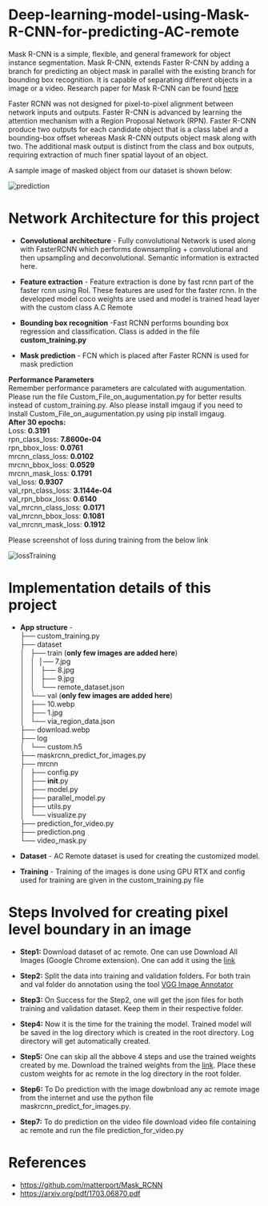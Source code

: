 # Deep-learning-model-using-Mask-R-CNN-for-predicting-AC-remote
Mask R-CNN is a simple, flexible, and general framework for object instance segmentation. Mask R-CNN, extends Faster R-CNN by adding a branch for predicting an object mask in parallel with the existing branch for bounding box recognition. It is capable of separating different objects in a image or a video. Research paper for Mask R-CNN can be found    [here](https://arxiv.org/pdf/1703.06870.pdf)

Faster RCNN was not designed for pixel-to-pixel alignment between network inputs and outputs. Faster R-CNN is advanced by learning the attention mechanism with a Region Proposal Network (RPN). Faster R-CNN produce two outputs for each candidate object that is a class label and a bounding-box offset whereas Mask R-CNN outputs object mask along with two. The additional mask output is distinct from the class and box outputs, requiring extraction of much finer spatial layout of an object.

A sample image of masked object from our dataset is shown below:

![prediction](https://user-images.githubusercontent.com/39157936/91271109-4ca23c00-e797-11ea-8f4b-85ed8cc2ece9.png)  

# Network Architecture for this project

* **Convolutional architecture** -  Fully convolutional Network is used along with FasterRCNN which performs downsampling + convolutional and then upsampling and deconvolutional. Semantic information is extracted here.

* **Feature extraction** - Feature extraction is done by fast rcnn part of the faster rcnn using RoI. These features are used for the faster rcnn. In the developed model coco weights are used and model is trained head layer with the custom class A.C Remote 

* **Bounding box recognition** -Fast RCNN performs bounding box regression and classification. Class is added in the file **custom_training.py**  

* **Mask prediction** - FCN which is placed after Faster RCNN is used for mask prediction   

**Performance Parameters**  
Remember performance parameters are calculated with augumentation. Please run the file Custom_File_on_augumentation.py for better results instead of custom_training.py. Also please install imgaug if you need to install Custom_File_on_augumentation.py using pip install imgaug.   
**After 30 epochs:**  
Loss: **0.3191**  
rpn_class_loss: **7.8600e-04**  
rpn_bbox_loss: **0.0761**  
mrcnn_class_loss: **0.0102**  
mrcnn_bbox_loss: **0.0529**  
mrcnn_mask_loss: **0.1791**  
val_loss: **0.9307**  
val_rpn_class_loss: **3.1144e-04**  
val_rpn_bbox_loss: **0.6140**  
val_mrcnn_class_loss: **0.0171**  
val_mrcnn_bbox_loss: **0.1081**  
val_mrcnn_mask_loss: **0.1912**  

Please screenshot of loss during training from the below link   

![lossTraining](https://user-images.githubusercontent.com/39157936/91633993-6d25fc80-ea0a-11ea-8c2f-9b0252ca00a6.png)

# Implementation details of this project

* **App structure** -     
├── custom_training.py  
├── dataset  
│   ├── train (**only few images are added here**)  
│   │   │── 7.jpg  
│   │   ├── 8.jpg  
│   │   ├── 9.jpg  
│   │   └── remote_dataset.json  
│   └── val (**only few images are added here**)  
│       ├── 10.webp  
│       ├── 1.jpg  
│       └── via_region_data.json  
├── download.webp  
├── log  
│   └── custom.h5  
├── maskrcnn_predict_for_images.py  
├── mrcnn  
│   ├── config.py  
│   ├── __init__.py  
│   ├── model.py  
│   ├── parallel_model.py  
│   ├── utils.py  
│   └── visualize.py  
├── prediction_for_video.py  
├── prediction.png  
└── video_mask.py  

* **Dataset** - AC Remote dataset is used for creating the customized model. 

* **Training** - Training of the images is done using GPU RTX and config used for training are given in the custom_training.py file


# Steps Involved for creating pixel level boundary in an image  

* **Step1:** Download dataset of ac remote. One can use Download All Images (Google Chrome extension). One can add it using the [link](https://chrome.google.com/webstore/detail/download-all-images/ifipmflagepipjokmbdecpmjbibjnakm?hl=en)  

* **Step2:** Split the data into training and validation folders. For both train and val folder do annotation using the tool [VGG Image Annotator](https://www.robots.ox.ac.uk/~vgg/software/via/via.html)  

* **Step3:** On Success for the Step2, one will get the json files for both training and validation dataset. Keep them in their respective folder.  

* **Step4:** Now it is the time for the training the model. Trained model will be saved in the log directory which is created in the root directory. Log directory will get automatically created.  

* **Step5:** One can skip all the abbove 4 steps and use the trained weights created by me. Download the trained weights from the [link](https://drive.google.com/file/d/1fj9uxffJ41PQ1Ay0YQfzA75PhGn3D0z7/view?usp=sharing). Place these custom weights for ac remote in the log directory in the root folder.  

* **Step6:** To Do prediction with the image dowbnload any ac remote image from the internet and use the python file maskrcnn_predict_for_images.py.    

* **Step7:** To do prediction on the video file download video file containing ac remote and run the file prediction_for_video.py  

# References
* https://github.com/matterport/Mask_RCNN
* https://arxiv.org/pdf/1703.06870.pdf
